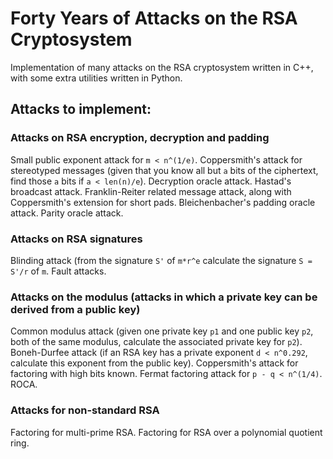 # Forty Years of Attacks on the RSA Cryptosystem
Implementation of many attacks on the RSA cryptosystem written in C++, with some extra utilities written in Python.

## Attacks to implement:
### Attacks on RSA encryption, decryption and padding
Small public exponent attack for `m < n^(1/e)`.
Coppersmith's attack for stereotyped messages (given that you know all but `a` bits of the ciphertext, find those `a` bits if `a < len(n)/e`).
Decryption oracle attack.
Hastad's broadcast attack.
Franklin-Reiter related message attack, along with Coppersmith's extension for short pads.
Bleichenbacher's padding oracle attack.
Parity oracle attack.

### Attacks on RSA signatures
Blinding attack (from the signature `S'` of `m*r^e` calculate the signature `S = S'/r` of `m`.
Fault attacks.

### Attacks on the modulus (attacks in which a private key can be derived from a public key)
Common modulus attack (given one private key `p1` and one public key `p2`, both of the same modulus, calculate the associated private key for `p2`).
Boneh-Durfee attack (if an RSA key has a private exponent `d < n^0.292`, calculate this exponent from the public key).
Coppersmith's attack for factoring with high bits known.
Fermat factoring attack for `p - q < n^(1/4)`.
ROCA.

### Attacks for non-standard RSA
Factoring for multi-prime RSA.
Factoring for RSA over a polynomial quotient ring.
